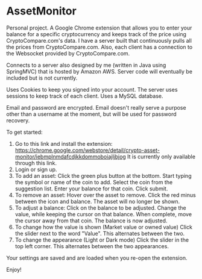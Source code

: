 # AssetMonitor
Personal project. 
A Google Chrome extension that allows you to enter your balance for a specific cryptocurrency and keeps track of the price using CryptoCompare.com's data. 
I have a server built that continuously pulls all the prices from CryptoCompare.com.
Also, each client has a connection to the Websocket provided by CryptoCompare.com.

Connects to a server also designed by me (written in Java using SpringMVC) that is hosted by Amazon AWS.
Server code will eventually be included but is not currently.

Uses Cookies to keep you signed into your account. The server uses sessions to keep track of each client. 
Uses a MySQL database.

Email and password are encrypted. Email doesn't really serve a purpose other than a username at the moment, but will be used for password recovery.


To get started:
1. Go to this link and install the extension: https://chrome.google.com/webstore/detail/crypto-asset-monitor/iebmplnmdafcdjkkdommoboiajljbjog
   It is currently only available through this link.
2. Login or sign up.
3. To add an asset: 
   Click the green plus button at the bottom.
   Start typing the symbol or name of the coin to add.
   Select the coin from the suggestion list.
   Enter your balance for that coin.
   Click submit.
4. To remove an asset:
   Hover over the asset to remove.
   Click the red minus between the icon and balance.
   The asset will no longer be shown.
5. To adjust a balance:
   Click on the balance to be adjusted.
   Change the value, while keeping the cursor on that balance.
   When complete, move the cursor away from that coin.
   The balance is now adjusted.
6. To change how the value is shown (Market value or owned value)
   Click the slider next to the word "Value".
   This alternates between the two.
7. To change the appearance (Light or Dark mode)
   Click the slider in the top left corner.
   This alternates between the two appearances.
   
Your settings are saved and are loaded when you re-open the extension.

Enjoy!
